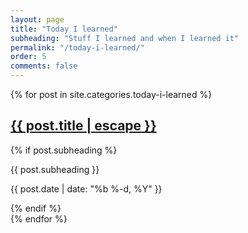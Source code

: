 ```yaml
---
layout: page
title: "Today I learned"
subheading: "Stuff I learned and when I learned it"
permalink: "/today-i-learned/"
order: 5
comments: false
---
```



{% for post in site.categories.today-i-learned %}
<article class="blog-item clearfix">
  <h2 class="title">
    <a href="{{ post.url | relative_url }}">
      {{ post.title | escape }}
    </a>
  </h2>
  {% if post.subheading %}
  <p>{{ post.subheading }}</p>

  <p class="date">
    {{ post.date | date: "%b %-d, %Y" }}
  </p>
  {% endif %}
</article>
{% endfor %}
